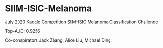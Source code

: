 # SIIM-ISIC-Melanoma
July 2020 Kaggle Competition SIIM-ISIC Melanoma Classification Challenge

Top-AUC: 0.9256

Co-conspirators Jack Zhang, Alice Liu, Michael Ding.
